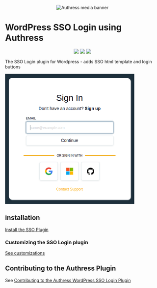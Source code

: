 <p align="center">
  <img src="https://authress.io/static/images/linkedin-banner.png" alt="Authress media banner">
</p>

# WordPress SSO Login using Authress

<p align="center">
    <a href="https://wordpress.com/plugins/authress" alt="Insatll the WordPress Plugin"><img src="https://badge.fury.io/js/@authress%2Fsdk.svg"></a>
    <a href="./LICENSE" alt="Apache-2.0"><img src="https://img.shields.io/badge/License-Apache%202.0-blue.svg"></a>
    <a href="https://authress.io/community" alt="authress community"><img src="https://img.shields.io/badge/Community-Authress-fbaf0b.svg"></a>
</p>

The SSO Login plugin for Wordpress - adds SSO html template and login buttons

![Customizable Login Box](./wordpress/screenshot-1.png)

## installation
[Install the SSO Plugin](https://wordpress.com/plugins/authress)

### Customizing the SSO Login plugin
[See customizations](./docs/customizations.md)


## Contributing to the Authress Plugin

See [Contributing to the Authress WordPress SSO Login Plugin](./contributing.md)
